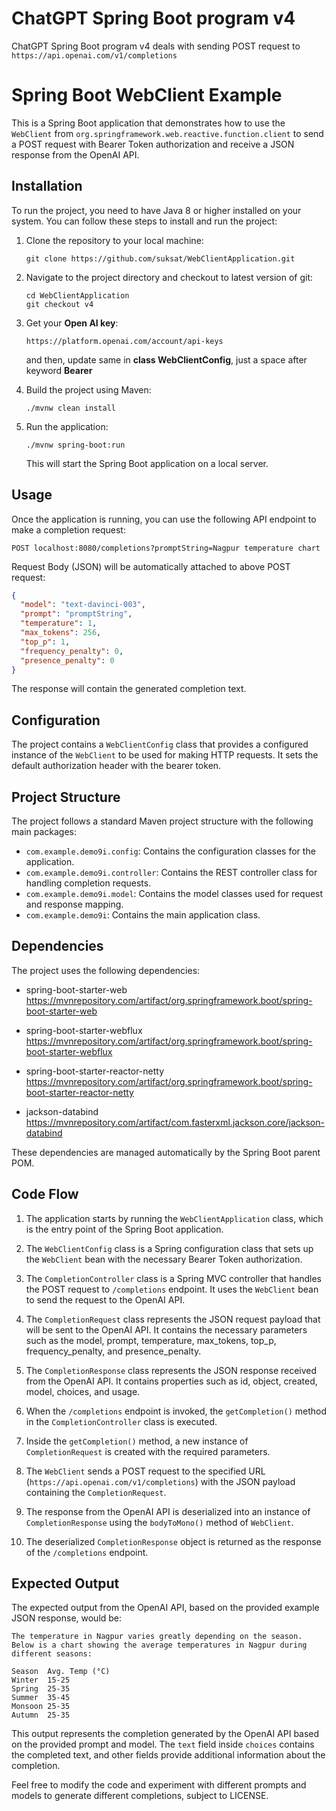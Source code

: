 # ChatGPT Spring Boot program v4

ChatGPT Spring Boot program v4 deals with sending POST request to 
```https://api.openai.com/v1/completions``` 

# Spring Boot WebClient Example

This is a Spring Boot application that demonstrates how to use the `WebClient` from `org.springframework.web.reactive.function.client` to send a POST request with Bearer Token authorization and receive a JSON response from the OpenAI API.

## Installation

To run the project, you need to have Java 8 or higher installed on your system. You can follow these steps to install and run the project:

1. Clone the repository to your local machine:

   ```
   git clone https://github.com/suksat/WebClientApplication.git
   ```

2. Navigate to the project directory and checkout to latest version of git:

   ```
   cd WebClientApplication
   git checkout v4
   ```
3. Get your **Open AI key**:

   ```
   https://platform.openai.com/account/api-keys
   ```
   and then, update same in **class WebClientConfig**, just a space after keyword **Bearer**


4. Build the project using Maven:

   ```
   ./mvnw clean install
   ```

5. Run the application:

   ```
   ./mvnw spring-boot:run
   ```

   This will start the Spring Boot application on a local server.

## Usage

Once the application is running, you can use the following API endpoint to make a completion request:

```
POST localhost:8080/completions?promptString=Nagpur temperature chart
```

Request Body (JSON) will be automatically attached to above POST request:

```json
{
  "model": "text-davinci-003",
  "prompt": "promptString",
  "temperature": 1,
  "max_tokens": 256,
  "top_p": 1,
  "frequency_penalty": 0,
  "presence_penalty": 0
}
```

The response will contain the generated completion text.

## Configuration

The project contains a `WebClientConfig` class that provides a configured instance of the `WebClient` to be used for making HTTP requests. It sets the default authorization header with the bearer token.

## Project Structure

The project follows a standard Maven project structure with the following main packages:

- `com.example.demo9i.config`: Contains the configuration classes for the application.
- `com.example.demo9i.controller`: Contains the REST controller class for handling completion requests.
- `com.example.demo9i.model`: Contains the model classes used for request and response mapping.
- `com.example.demo9i`: Contains the main application class.

## Dependencies

The project uses the following dependencies:

- spring-boot-starter-web https://mvnrepository.com/artifact/org.springframework.boot/spring-boot-starter-web

- spring-boot-starter-webflux https://mvnrepository.com/artifact/org.springframework.boot/spring-boot-starter-webflux

- spring-boot-starter-reactor-netty https://mvnrepository.com/artifact/org.springframework.boot/spring-boot-starter-reactor-netty

- jackson-databind https://mvnrepository.com/artifact/com.fasterxml.jackson.core/jackson-databind

These dependencies are managed automatically by the Spring Boot parent POM.




## Code Flow

1. The application starts by running the `WebClientApplication` class, which is the entry point of the Spring Boot application.

2. The `WebClientConfig` class is a Spring configuration class that sets up the `WebClient` bean with the necessary Bearer Token authorization.

3. The `CompletionController` class is a Spring MVC controller that handles the POST request to `/completions` endpoint. It uses the `WebClient` bean to send the request to the OpenAI API.

4. The `CompletionRequest` class represents the JSON request payload that will be sent to the OpenAI API. It contains the necessary parameters such as the model, prompt, temperature, max_tokens, top_p, frequency_penalty, and presence_penalty.

5. The `CompletionResponse` class represents the JSON response received from the OpenAI API. It contains properties such as id, object, created, model, choices, and usage.

6. When the `/completions` endpoint is invoked, the `getCompletion()` method in the `CompletionController` class is executed.

7. Inside the `getCompletion()` method, a new instance of `CompletionRequest` is created with the required parameters.

8. The `WebClient` sends a POST request to the specified URL (`https://api.openai.com/v1/completions`) with the JSON payload containing the `CompletionRequest`.

9. The response from the OpenAI API is deserialized into an instance of `CompletionResponse` using the `bodyToMono()` method of `WebClient`.

10. The deserialized `CompletionResponse` object is returned as the response of the `/completions` endpoint.

## Expected Output

The expected output from the OpenAI API, based on the provided example JSON response, would be:

```
The temperature in Nagpur varies greatly depending on the season. Below is a chart showing the average temperatures in Nagpur during different seasons:

Season	Avg. Temp (°C)
Winter	15-25
Spring	25-35
Summer	35-45
Monsoon	25-35
Autumn	25-35
```

This output represents the completion generated by the OpenAI API based on the provided prompt and model. The `text` field inside `choices` contains the completed text, and other fields provide additional information about the completion.

Feel free to modify the code and experiment with different prompts and models to generate different completions, subject to LICENSE.